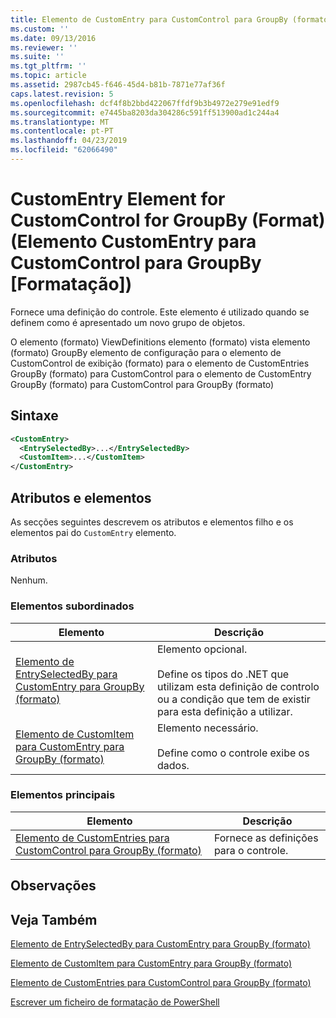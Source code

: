 ```yaml
---
title: Elemento de CustomEntry para CustomControl para GroupBy (formato) | Documentos da Microsoft
ms.custom: ''
ms.date: 09/13/2016
ms.reviewer: ''
ms.suite: ''
ms.tgt_pltfrm: ''
ms.topic: article
ms.assetid: 2987cb45-f646-45d4-b81b-7871e77af36f
caps.latest.revision: 5
ms.openlocfilehash: dcf4f8b2bbd422067ffdf9b3b4972e279e91edf9
ms.sourcegitcommit: e7445ba8203da304286c591ff513900ad1c244a4
ms.translationtype: MT
ms.contentlocale: pt-PT
ms.lasthandoff: 04/23/2019
ms.locfileid: "62066490"
---
```

# <a name="customentry-element-for-customcontrol-for-groupby-format"></a>CustomEntry Element for CustomControl for GroupBy (Format) (Elemento CustomEntry para CustomControl para GroupBy [Formatação])

Fornece uma definição do controle. Este elemento é utilizado quando se definem como é apresentado um novo grupo de objetos.

O elemento (formato) ViewDefinitions elemento (formato) vista elemento (formato) GroupBy elemento de configuração para o elemento de CustomControl de exibição (formato) para o elemento de CustomEntries GroupBy (formato) para CustomControl para o elemento de CustomEntry GroupBy (formato) para CustomControl para GroupBy (formato)

## <a name="syntax"></a>Sintaxe

```xml
<CustomEntry>
  <EntrySelectedBy>...</EntrySelectedBy>
  <CustomItem>...</CustomItem>
</CustomEntry>
```

## <a name="attributes-and-elements"></a>Atributos e elementos

As secções seguintes descrevem os atributos e elementos filho e os elementos pai do `CustomEntry` elemento.

### <a name="attributes"></a>Atributos

Nenhum.

### <a name="child-elements"></a>Elementos subordinados

|Elemento|Descrição|
|-------------|-----------------|
|[Elemento de EntrySelectedBy para CustomEntry para GroupBy (formato)](./entryselectedby-element-for-customentry-for-groupby-format.md)|Elemento opcional.<br /><br /> Define os tipos do .NET que utilizam esta definição de controlo ou a condição que tem de existir para esta definição a utilizar.|
|[Elemento de CustomItem para CustomEntry para GroupBy (formato)](./customitem-element-for-customentry-for-groupby-format.md)|Elemento necessário.<br /><br /> Define como o controle exibe os dados.|

### <a name="parent-elements"></a>Elementos principais

|Elemento|Descrição|
|-------------|-----------------|
|[Elemento de CustomEntries para CustomControl para GroupBy (formato)](./customentries-element-for-customcontrol-for-groupby-format.md)|Fornece as definições para o controle.|

## <a name="remarks"></a>Observações

## <a name="see-also"></a>Veja Também

[Elemento de EntrySelectedBy para CustomEntry para GroupBy (formato)](./entryselectedby-element-for-customentry-for-groupby-format.md)

[Elemento de CustomItem para CustomEntry para GroupBy (formato)](./customitem-element-for-customentry-for-groupby-format.md)

[Elemento de CustomEntries para CustomControl para GroupBy (formato)](./customentries-element-for-customcontrol-for-groupby-format.md)

[Escrever um ficheiro de formatação de PowerShell](./writing-a-powershell-formatting-file.md)

